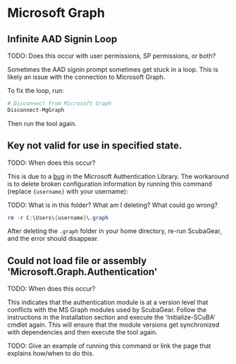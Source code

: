 # Microsoft Graph

## Infinite AAD Signin Loop

TODO:  Does this occur with user permissions, SP permissions, or both?

Sometimes the AAD signin prompt sometimes get stuck in a loop. This is likely an issue with the connection to Microsoft Graph.

To fix the loop, run:

```powershell
# Disconnect from Microsoft Graph
Disconnect-MgGraph
```

Then run the tool again.

## Key not valid for use in specified state.

TODO:  When does this occur?

This is due to a [bug](https://github.com/microsoftgraph/msgraph-sdk-powershell/issues/554) in the Microsoft Authentication Library. The workaround is to delete broken configuration information by running this command (replace `{username}` with your username):

TODO:  What is in this folder?  What am I deleting?  What could go wrong?

```powershell
rm -r C:\Users\{username}\.graph
```

After deleting the `.graph` folder in your home directory, re-run ScubaGear, and the error should disappear.

## Could not load file or assembly 'Microsoft.Graph.Authentication'

TODO:  When does this occur?

This indicates that the authentication module is at a version level that conflicts with the MS Graph modules used by ScubaGear. Follow the instructions in the Installation section and execute the 'Initialize-SCuBA' cmdlet again. This will ensure that the module versions get synchronized with dependencies and then execute the tool again.

TODO:  Give an example of running this command or link the page that explains how/when to do this.
